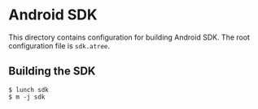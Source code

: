 # Android SDK

This directory contains configuration for building Android SDK. The root
configuration file is `sdk.atree`.

## Building the SDK

```
$ lunch sdk
$ m -j sdk
```
